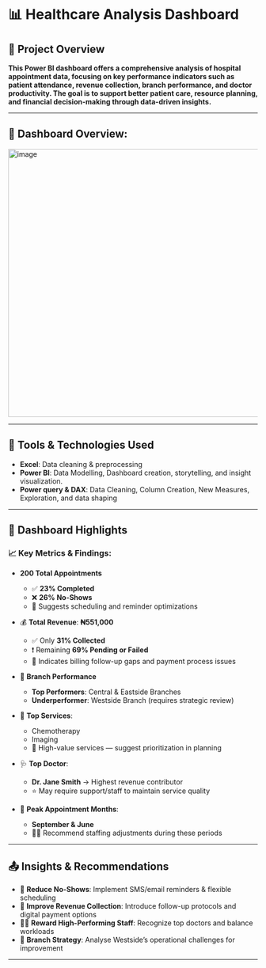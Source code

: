 # 📊 Healthcare Analysis Dashboard

## 📌 Project Overview

__This Power BI dashboard offers a comprehensive analysis of hospital appointment data, focusing on key performance indicators such as patient attendance, revenue collection, branch performance, and doctor productivity. The goal is to support better **patient care**, **resource planning**, and **financial decision-making** through data-driven insights.__

---

## 📎 Dashboard Overview:
<img width="985" height="542" alt="image" src="https://github.com/user-attachments/assets/d31a498e-b16d-4956-9db6-d695c30912f2" />


---
## 🧰 Tools & Technologies Used

- **Excel**: Data cleaning & preprocessing  
- **Power BI**: Data Modelling, Dashboard creation, storytelling, and insight visualization.
- **Power query & DAX**: Data Cleaning, Column Creation, New Measures, Exploration, and data shaping  

---

## 🏥 Dashboard Highlights

### 📈 Key Metrics & Findings:

- **200 Total Appointments**
  - ✅ **23% Completed**
  - ❌ **26% No-Shows**
  - 📅 Suggests scheduling and reminder optimizations

- 💰 **Total Revenue**: **₦551,000**
  - ✅ Only **31% Collected**
  - ❗ Remaining **69% Pending or Failed**
  - 📌 Indicates billing follow-up gaps and payment process issues

- 🏥 **Branch Performance**
  - **Top Performers**: Central & Eastside Branches
  - **Underperformer**: Westside Branch (requires strategic review)

- 🧪 **Top Services**:
  - Chemotherapy
  - Imaging  
  - 🚀 High-value services — suggest prioritization in planning

- 🩺 **Top Doctor**:
  - **Dr. Jane Smith** → Highest revenue contributor  
  - ⭐ May require support/staff to maintain service quality

- 📆 **Peak Appointment Months**:
  - **September & June**
  - 🧑‍⚕️ Recommend staffing adjustments during these periods

---

## 📤 Insights & Recommendations

- 🔔 **Reduce No-Shows**: Implement SMS/email reminders & flexible scheduling
- 💸 **Improve Revenue Collection**: Introduce follow-up protocols and digital payment options
- 🧑‍⚕️ **Reward High-Performing Staff**: Recognize top doctors and balance workloads
- 🏥 **Branch Strategy**: Analyse Westside’s operational challenges for improvement

---


